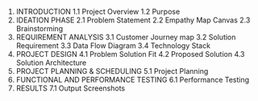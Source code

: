 1. INTRODUCTION
1.1 Project Overview
1.2 Purpose
2. IDEATION PHASE
2.1 Problem Statement
2.2 Empathy Map Canvas
2.3 Brainstorming
3. REQUIREMENT ANALYSIS
3.1 Customer Journey map
3.2 Solution Requirement
3.3 Data Flow Diagram
3.4 Technology Stack
4. PROJECT DESIGN
4.1 Problem Solution Fit
4.2 Proposed Solution
4.3 Solution Architecture
5. PROJECT PLANNING & SCHEDULING
5.1 Project Planning
6. FUNCTIONAL AND PERFORMANCE TESTING
6.1 Performance Testing
7. RESULTS
7.1 Output Screenshots
